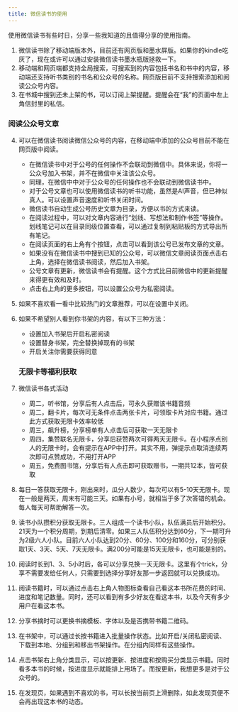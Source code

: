 ```yaml
---
title: 微信读书的使用
---
```

使用微信读书有些时日，分享一些我知道的且值得分享的使用指南。

1. 微信读书除了移动端版本外，目前还有网页版和墨水屏版。如果你的kindle吃灰了，现在或许可以通过安装微信读书墨水瓶版拯救一下。
2. 移动端和网页端都支持全局搜索，可搜索到的内容包括书名和书中的内容，移动端还支持听书类别的书名和公众号的名称。网页版目前不支持搜索添加和阅读公众号内容。
3. 在书城中搜到还未上架的书，可以订阅上架提醒。提醒会在“我”的页面中左上角信封里的私信。

### 阅读公众号文章

4. 可以在微信读书阅读微信公众号的内容，在移动端中添加的公众号目前不能在网页版中阅读。
   - 在微信读书中对于公号的任何操作不会联动到微信中。具体来说，你将一公众号加入书架，并不在微信中关注该公众号。
   - 同理，在微信中中对于公众号的任何操作也不会联动到微信读书中。
   - 对于公号文章也可以使用微信读书的听书功能，虽然是AI声音，但已神似真人。可以设置声音速度和听书关闭时间。
   - 微信读书自动生成公号历史文章为目录，方便以书的方式来读。
   - 在阅读过程中，可以对文章内容进行“划线、写想法和制作书签”等操作。划线笔记可以在目录同级位置查看，可以通过复制到粘贴板的方式导出所有笔记。
   - 在阅读页面的右上角有个按钮，点击可以看到该公号已发布文章的文章。
   - 如果没有在微信读书中搜到已知的公众号，可以微信文章阅读页面点击右上角，选择在微信读书阅读，然后加入书架。
   - 公号文章有更新，微信读书会有提醒。这个方式比目前微信中的更新提醒来得更有效和及时。
   - 点击右上角的更多按钮，可以设置公众号为私密阅读。

5. 如果不喜欢看一看中比较热门的文章推荐，可以在设置中关闭。
6. 如果不希望别人看到你书架的内容，有以下三种方法：
     - 设置加入书架后开启私密阅读
     - 设置替身书架，完全替换掉现有的书架
     - 开启关注你需要获得同意

   ### 无限卡等福利获取

7. 微信读书各式活动
   - 周二，听书馆，分享后有人点击后，可永久获赠该书籍音频
   - 周二，翻卡片，每次可无条件点击两张卡片，可领取卡片对应书籍。通过此方式获取无限卡效率较低
   - 周三，飙升榜，分享榜单有人点击后可获取一天无限卡
   - 周四，集赞联名无限卡，分享后获赞两次可得两天无限卡。在小程序点别人的无限卡时，会有提示在APP中打开。其实不用，弹提示点取消连续两次即可点赞成功，不用打开APP
   - 周五，免费图书馆，分享后有人点击即可获取赠书，一期共12本，皆可获取
8.  每日一答获取无限卡，刚出来时，瓜分人数少，每次可以有5-10天无限卡。现在一般是两天，周末有可能三天。如果有小号，就相当于多了次答错的机会。每人每天可帮助解答一次。
9.  读书小队攒积分获取无限卡。三人组成一个读书小队，队伍满员后开始积分。21天为一个积分周期，到期后清零。如果三人队伍积分达到60分，下一期可升为2级六人小队。目前六人小队达到20分、60分、100分和160分，可分别获取1天、3天、5天、7天无限卡。满200分可能是15天无限卡，也可能是别的。
10. 阅读时长到1、3、5小时后，各可以分享兑换一天无限卡。这里有个trick，分享不需要发给任何人，只需要到选择分享好友那一步返回就可以兑换成功。

11. 阅读书籍时，可以通过点击右上角人物图标查看自己看这本书所花费的时间、进度和笔记数量。同时，还可以看到有多少好友在看这本书，以及今天有多少用户在看这本书。
12. 分享书摘时可以更换书摘模板、字体以及是否携带书籍二维码。
13. 在书架中，可以通过长按书籍进入批量操作状态。比如开启/关闭私密阅读、下载到本地、分组到和移出书架操作。在分组内同样有这些操作。
14. 点击书架右上角分类显示，可以按更新、按进度和按购买分类显示书籍。同时看多本书的时候，按进度显示就能排上用场了。而按更新，我想更多是对于公众号的。
15. 在发现页，如果遇到不喜欢的书，可以长按当前页上滑删除，如此发现页便不会再出现这本书的动态。